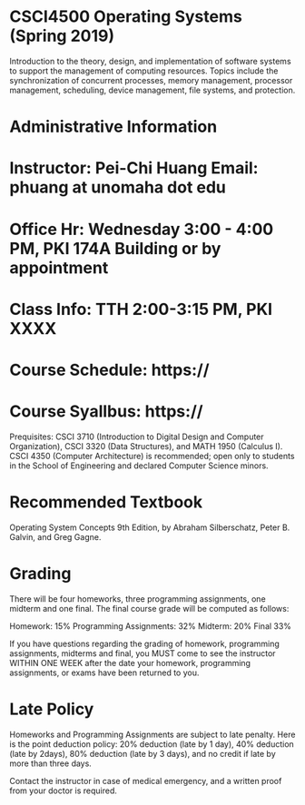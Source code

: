 CSCI4500 Operating Systems (Spring 2019)
============

Introduction to the theory, design, and implementation of software systems to support the management of computing resources. Topics include the synchronization of concurrent processes, memory management, processor management, scheduling, device management, file systems, and protection.

Administrative Information
============
Instructor:	Pei-Chi Huang    Email: phuang at unomaha dot edu
====
Office Hr:	Wednesday 3:00 - 4:00 PM, PKI 174A Building or by appointment
====
Class Info:	TTH 2:00-3:15 PM, PKI XXXX
====
Course Schedule:	https://
======
Course Syallbus:	https://
======
Prequisites:	CSCI 3710 (Introduction to Digital Design and Computer Organization), CSCI 3320 (Data Structures), and MATH 1950 (Calculus I). CSCI 4350 (Computer Architecture) is recommended; open only to students in the School of Engineering and declared Computer Science minors.

Recommended Textbook
=======
Operating System Concepts 9th Edition, by Abraham Silberschatz, Peter B. Galvin, and Greg Gagne.

Grading
=======
There will be four homeworks, three programming assignments, one midterm and one final.
The final course grade will be computed as follows:

Homework: 15%
Programming Assignments: 32%
Midterm: 20%
Final 33%

If you have questions regarding the grading of homework, programming assignments, midterms and final, you MUST come to see the instructor WITHIN ONE WEEK after the date your homework, programming assignments, or exams have been returned to you.

Late Policy
=========
Homeworks and Programming Assignments are subject to late penalty. Here is the point deduction policy: 20% deduction (late by 1 day), 40% deduction (late by 2days), 80% deduction (late by 3 days), and no credit if late by more than three days. 

Contact the instructor in case of medical emergency, and a written proof from your doctor is required.

